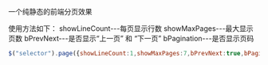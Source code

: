 一个纯静态的前端分页效果

使用方法如下：
showLineCount---每页显示行数
showMaxPages---最大显示页数
bPrevNext---是否显示“上一页” 和 “下一页”
bPagination---是否显示页码

```js
$("selector").page({showLineCount:1,showMaxPages:7,bPrevNext:true,bPagination:true});
```
